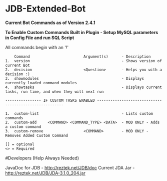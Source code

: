 # JDB-Extended-Bot

**Current Bot Commands as of Version 2.4.1** 

**To Enable Custom Commands Built in Plugin - Setup MySQL parameters in Config File and run SQL Script**

All commands begin with an '!'

        Command                        Argument(s)      - Description
    1.  version                                         - Shows version of current Bot
    2.  decision                       <Question>       - Helps you with a decision :)
    3.  showmodules                                     - Displays currently loaded command modules
    4.  showtasks                                       - Displays current tasks, run time, and when they will next run
    
    ---------------- IF CUSTOM TASKS ENABLED -------------------------------------------------------
     
    1.  custom-list                                     - Lists custom commands
    2.  custom-add     <COMMAND> <COMMAND_TYPE> <DATA>  - MOD ONLY - Adds a custom command
    3.  custom-remove                  <COMMAND>        - MOD ONLY - Removes Added Custom Command

    [] = optional
    <> = Required

#Developers (Help Always Needed)

JavaDoc for JDB - http://reztek.net/JDB/doc
Current JDA Jar - http://reztek.net/JDB/JDA-3.1.0_204.jar 